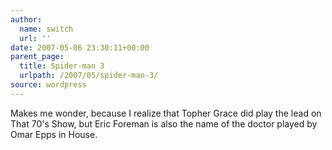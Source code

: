 ```yaml
---
author:
  name: switch
  url: ''
date: 2007-05-06 23:30:11+00:00
parent_page:
  title: Spider-man 3
  urlpath: /2007/05/spider-man-3/
source: wordpress
---
```


Makes me wonder, because I realize that Topher Grace did play the lead on That  70's Show, but Eric Foreman is also the name of the doctor played by Omar Epps  in House.